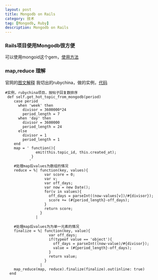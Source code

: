 ```yaml
---
layout: post
title: Mongodb on Rails
category: 技术
tag: [Mongodb, Ruby]
description: Mongodb on Rails
---
```


### Rails项目使用Mongodb很方便

   可以使用mongoid这个gem，[使用方法](http://mongoid.org/en/mongoid/)

### map,reduce 理解

   官网的[图文解释](http://docs.mongodb.org/manual/core/map-reduce/?_ga=1.137417718.715094777.1418803054)
   我切出的rubychina，做的实例，[代码](https://github.com/lbrb/ruby-china/blob/master/app/models/reply.rb)

    #实例，rubychina项目，按帖子回复数排序
     def self.get_hot_topic_from_mongodb(period)
        case period
          when 'week' then
            divisor = 3600000*24
            period_length = 7
          when 'day' then
            divisor = 3600000
            period_length = 24
          else
            divisor = 1
            period_length = 1
        end
        map = ' function(){
                  emit(this.topic_id, this.created_at);
                }
               '
        #处理map后values为数组的情况
        reduce = %| function(key, values){
                      var score = 0;
                      var v;
                      var off_days;
                      var now = new Date();
                      for(v in values){
                        off_days = parseInt((now-values[v])/#{divisor});
                        score += (#{period_length}-off_days);
                      }
                      return score;
                    }
                  |

        #处理map后values为为单一元素的情况
        finalize = %| function(key, value){
                        var off_days;
                        if(typeof value == 'object'){
                          off_days = parseInt((now-value)/#{divisor});
                          value = (#{period_length}-off_days);
                        }
                        return value;
                      }
                    |
        map_reduce(map, reduce).finalize(finalize).out(inline: true)
      end